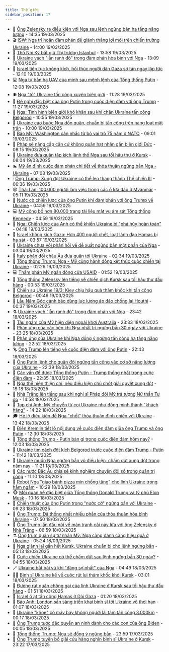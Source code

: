 ```yaml
---
title: Thế giới
sidebar_position: 17
---
```


<!-- dantri-the-gioi:START -->
- 🌋 [Ông Zelensky ra điều kiện với Nga sau lệnh ngừng bắn hạ tầng năng lượng](https://dantri.com.vn/the-gioi/ong-zelensky-ra-dieu-kien-voi-nga-sau-lenh-ngung-ban-ha-tang-nang-luong-20250319192536035.htm) - 14:35 19/03/2025
- 🎬 [ISW: Nga trì hoãn đàm phán để giành thắng lợi mới trên chiến trường Ukraine](https://dantri.com.vn/the-gioi/isw-nga-tri-hoan-dam-phan-de-gianh-thang-loi-moi-tren-chien-truong-ukraine-20250319141034736.htm) - 14:00 19/03/2025
- 🧰 [Thổ Nhĩ Kỳ bắt giữ Thị trưởng Istanbul](https://dantri.com.vn/the-gioi/tho-nhi-ky-bat-giu-thi-truong-istanbul-20250319162903940.htm) - 13:58 19/03/2025
- 🌋 [Ukraine vạch &quot;lằn ranh đỏ&quot; trong đàm phán hòa bình với Nga](https://dantri.com.vn/the-gioi/ukraine-vach-lan-ranh-do-trong-dam-phan-hoa-binh-voi-nga-20250319194651985.htm) - 13:09 19/03/2025
- 🗽 [Israel tiếp tục không kích, hối thúc người dân Gaza sơ tán ngay lập tức](https://dantri.com.vn/the-gioi/israel-tiep-tuc-khong-kich-hoi-thuc-nguoi-dan-gaza-so-tan-ngay-lap-tuc-20250319185622714.htm) - 12:10 19/03/2025
- 💻 [Nga tự bắn hạ UAV của mình sau mệnh lệnh của Tổng thống Putin](https://dantri.com.vn/the-gioi/nga-tu-ban-ha-uav-cua-minh-sau-menh-lenh-cua-tong-thong-putin-20250319182608203.htm) - 12:08 19/03/2025
- ⛽️ [Nga &quot;tố&quot; Ukraine tấn công xuyên biên giới](https://dantri.com.vn/the-gioi/nga-to-ukraine-tan-cong-xuyen-bien-gioi-20250319175936041.htm) - 11:28 19/03/2025
- 🤩 [Đề nghị đặc biệt của ông Putin trong cuộc điện đàm với ông Trump](https://dantri.com.vn/the-gioi/de-nghi-dac-biet-cua-ong-putin-trong-cuoc-dien-dam-voi-ong-trump-20250319175817827.htm) - 11:27 19/03/2025
- 🧐 [Nga: Tình hình biên giới khó khăn sau khi chặn Ukraine tấn công Belgorod](https://dantri.com.vn/the-gioi/nga-tinh-hinh-bien-gioi-kho-khan-sau-khi-chan-ukraine-tan-cong-belgorod-20250319174521138.htm) - 10:55 19/03/2025
- 🎊 [Ukraine cáo buộc Nga dồn quân, chuẩn bị tấn công trên hàng loạt mặt trận](https://dantri.com.vn/the-gioi/ukraine-cao-buoc-nga-don-quan-chuan-bi-tan-cong-tren-hang-loat-mat-tran-20250319162839016.htm) - 10:00 19/03/2025
- 📝 [Báo Mỹ: Washington cân nhắc từ bỏ vai trò 75 năm ở NATO](https://dantri.com.vn/the-gioi/bao-my-washington-can-nhac-tu-bo-vai-tro-75-nam-o-nato-20250319155643052.htm) - 09:01 19/03/2025
- 🤡 [Pháp sẽ nâng cấp căn cứ không quân hạt nhân gần biên giới Đức](https://dantri.com.vn/the-gioi/phap-se-nang-cap-can-cu-khong-quan-hat-nhan-gan-bien-gioi-duc-20250319143612950.htm) - 08:15 19/03/2025
- 🥷 [Ukraine đưa quân tập kích lãnh thổ Nga sau tối hậu thư ở Kursk](https://dantri.com.vn/the-gioi/ukraine-dua-quan-tap-kich-lanh-tho-nga-sau-toi-hau-thu-o-kursk-20250319141616593.htm) - 08:04 19/03/2025
- 🏊 [Mỹ ấn định cuộc đàm phán chi tiết về thỏa thuận ngừng bắn Nga - Ukraine](https://dantri.com.vn/the-gioi/my-an-dinh-cuoc-dam-phan-chi-tiet-ve-thoa-thuan-ngung-ban-nga-ukraine-20250319140620713.htm) - 07:08 19/03/2025
- 🕯 [Ông Trump: Xung đột Ukraine có thể leo thang thành Thế chiến III](https://dantri.com.vn/the-gioi/ong-trump-xung-dot-ukraine-co-the-leo-thang-thanh-the-chien-iii-20250319132415963.htm) - 06:36 19/03/2025
- 😎 [Thái Lan: 100.000 người làm việc trong các ổ lừa đảo ở Myanmar](https://dantri.com.vn/the-gioi/thai-lan-100000-nguoi-lam-viec-trong-cac-o-lua-dao-o-myanmar-20250319104135943.htm) - 05:11 19/03/2025
- 🌈 [Nước cờ chiến lược của ông Putin khi đàm phán với ông Trump về Ukraine](https://dantri.com.vn/the-gioi/nuoc-co-chien-luoc-cua-ong-putin-khi-dam-phan-voi-ong-trump-ve-ukraine-20250319112810673.htm) - 04:59 19/03/2025
- 💻 [Mỹ công bố hơn 80.000 trang tài liệu mật vụ ám sát Tổng thống Kennedy](https://dantri.com.vn/the-gioi/my-cong-bo-hon-80000-trang-tai-lieu-mat-vu-am-sat-tong-thong-kennedy-20250319113918515.htm) - 04:59 19/03/2025
- 🤖 [Nga: Chiến lược của Anh có thể khiến Ukraine bị &quot;phá hủy hoàn toàn&quot;](https://dantri.com.vn/the-gioi/nga-chien-luoc-cua-anh-co-the-khien-ukraine-bi-pha-huy-hoan-toan-20250319104127829.htm) - 04:18 19/03/2025
- 🦏 [Israel không kích Gaza: Hơn 400 người chết, loạt lãnh đạo Hamas bị hạ sát](https://dantri.com.vn/the-gioi/israel-khong-kich-gaza-hon-400-nguoi-chet-loat-lanh-dao-hamas-bi-ha-sat-20250319102120135.htm) - 03:57 19/03/2025
- 🌁 [Ukraine chưa vội phản hồi về đề xuất ngừng bắn một phần của Nga](https://dantri.com.vn/the-gioi/ukraine-chua-voi-phan-hoi-ve-de-xuat-ngung-ban-mot-phan-cua-nga-20250319095219603.htm) - 03:04 19/03/2025
- 🐘 [Italy phản đối châu Âu đưa quân tới Ukraine](https://dantri.com.vn/the-gioi/italy-phan-doi-chau-au-dua-quan-toi-ukraine-20250319092149852.htm) - 02:34 19/03/2025
- 🥷 [Tổng thống Trump: Nga - Mỹ cùng hành động kết thúc cuộc chiến tại Ukraine](https://dantri.com.vn/the-gioi/tong-thong-trump-nga-my-cung-hanh-dong-ket-thuc-cuoc-chien-tai-ukraine-20250319080316561.htm) - 02:26 19/03/2025
- 💻 [Thẩm phán Mỹ ngăn đóng cửa USAID](https://dantri.com.vn/the-gioi/tham-phan-my-ngan-dong-cua-usaid-20250319084402957.htm) - 01:52 19/03/2025
- 🎡 [Tổng thống Zelensky lên tiếng về chiến dịch Kursk sau tối hậu thư đầu hàng](https://dantri.com.vn/the-gioi/tong-thong-zelensky-len-tieng-ve-chien-dich-kursk-sau-toi-hau-thu-dau-hang-20250319052836006.htm) - 00:53 19/03/2025
- 🧰 [Chiến sự Ukraine 19/3: Kiev chịu hậu quả thảm khốc khi tấn công Belgorod](https://dantri.com.vn/the-gioi/chien-su-ukraine-193-kiev-chiu-hau-qua-tham-khoc-khi-tan-cong-belgorod-20250319074541557.htm) - 00:46 19/03/2025
- 🥸 [Lầu Năm Góc cảnh báo dùng lực lượng áp đảo chống lại Houthi](https://dantri.com.vn/the-gioi/lau-nam-goc-canh-bao-dung-luc-luong-ap-dao-chong-lai-houthi-20250319063825911.htm) - 00:37 19/03/2025
- ⚗️ [Ukraine vạch &quot;lằn ranh đỏ&quot; trong đàm phán với Nga](https://dantri.com.vn/the-gioi/ukraine-vach-lan-ranh-do-trong-dam-phan-voi-nga-20250319050505684.htm) - 23:42 18/03/2025
- 🌮 [Tàu ngầm của Mỹ hiện diện ngoài khơi Australia](https://dantri.com.vn/the-gioi/tau-ngam-cua-my-hien-dien-ngoai-khoi-australia-20250317144812745.htm) - 23:33 18/03/2025
- 🎃 [Phản ứng của các bên khi Nga nhất trí ngừng bắn 30 ngày với Ukraine](https://dantri.com.vn/the-gioi/phan-ung-cua-cac-ben-khi-nga-nhat-tri-ngung-ban-30-ngay-voi-ukraine-20250319054146563.htm) - 23:25 18/03/2025
- 💫 [Phản ứng của Ukraine khi Nga đồng ý ngừng tấn công hạ tầng năng lượng](https://dantri.com.vn/the-gioi/phan-ung-cua-ukraine-khi-nga-dong-y-ngung-tan-cong-ha-tang-nang-luong-20250319045549874.htm) - 22:52 18/03/2025
- 🪜 [Ông Trump lên tiếng về cuộc điện đàm với ông Putin](https://dantri.com.vn/the-gioi/ong-trump-len-tieng-ve-cuoc-dien-dam-voi-ong-putin-20250319045539436.htm) - 22:43 18/03/2025
- 🌋 [Ông Putin lệnh cho quân đội ngừng tấn công vào cơ sở năng lượng của Ukraine](https://dantri.com.vn/the-gioi/ong-putin-lenh-cho-quan-doi-ngung-tan-cong-vao-co-so-nang-luong-cua-ukraine-20250319042913899.htm) - 22:39 18/03/2025
- 🦏 [Các vấn đề được Tổng thống Putin - Trump thống nhất trong cuộc điện đàm](https://dantri.com.vn/the-gioi/cac-van-de-duoc-tong-thong-putin-trump-thong-nhat-trong-cuoc-dien-dam-20250319041406588.htm) - 22:35 18/03/2025
- 👀 [Nga thể hiện thiện chí, nêu điều kiện chủ chốt giải quyết xung đột](https://dantri.com.vn/the-gioi/nga-the-hien-thien-chi-neu-dieu-kien-chu-chot-giai-quyet-xung-dot-20250319010933536.htm) - 18:18 18/03/2025
- 🧰 [Nhà Trắng lên tiếng sau khi nghị sĩ Pháp đòi Mỹ trả tượng Nữ thần Tự do](https://dantri.com.vn/the-gioi/nha-trang-len-tieng-sau-khi-nghi-si-phap-doi-my-tra-tuong-nu-than-tu-do-20250318214908563.htm) - 14:58 18/03/2025
- 🚀 [Tạp chí Anh: Mỹ chuyển từ coi Ukraine như đồng minh thành &quot;khách hàng&quot;](https://dantri.com.vn/the-gioi/tap-chi-anh-my-chuyen-tu-coi-ukraine-nhu-dong-minh-thanh-khach-hang-20250318211701174.htm) - 14:22 18/03/2025
- 🎓 [Hé lộ điều kiện để Nga &quot;chốt&quot; thỏa thuận đình chiến với Ukraine](https://dantri.com.vn/the-gioi/he-lo-dieu-kien-de-nga-chot-thoa-thuan-dinh-chien-voi-ukraine-20250318202734917.htm) - 13:42 18/03/2025
- 🥸 [Điện Kremlin tiết lộ nội dung về cuộc điện đàm giữa ông Trump và ông Putin](https://dantri.com.vn/the-gioi/dien-kremlin-tiet-lo-noi-dung-ve-cuoc-dien-dam-giua-ong-trump-va-ong-putin-20250318191237014.htm) - 12:30 18/03/2025
- 🦅 [Tổng thống Trump - Putin bàn gì trong cuộc điện đàm hôm nay?](https://dantri.com.vn/the-gioi/tong-thong-trump-putin-ban-gi-trong-cuoc-dien-dam-hom-nay-20250318170421649.htm) - 12:03 18/03/2025
- 🤭 [Ukraine tìm cách đột kích Belgorod trước cuộc điện đàm Trump - Putin](https://dantri.com.vn/the-gioi/ukraine-tim-cach-dot-kich-belgorod-truoc-cuoc-dien-dam-trump-putin-20250318182047060.htm) - 11:42 18/03/2025
- 🤖 [Ukraine muốn Nga ngừng bắn vô điều kiện, chấm dứt xung đột trong năm nay](https://dantri.com.vn/the-gioi/ukraine-muon-nga-ngung-ban-vo-dieu-kien-cham-dut-xung-dot-trong-nam-nay-20250318165159956.htm) - 11:21 18/03/2025
- 🐲 [Các nước Bắc Âu chia sẻ kinh nghiệm chuyển đổi số trong quản trị công](https://dantri.com.vn/the-gioi/cac-nuoc-bac-au-chia-se-kinh-nghiem-chuyen-doi-so-trong-quan-tri-cong-20250318172717682.htm) - 11:10 18/03/2025
- 🫣 [Robot Nga &quot;giao bánh pizza mìn chống tăng&quot; cho lính Ukraine trong hầm ngầm](https://dantri.com.vn/the-gioi/robot-nga-giao-banh-pizza-min-chong-tang-cho-linh-ukraine-trong-ham-ngam-20250317145118453.htm) - 10:29 18/03/2025
- 🐵 [Mối quan hệ đặc biệt giữa Tổng thống Donald Trump và tỷ phú Elon Musk](https://dantri.com.vn/the-gioi/moi-quan-he-dac-biet-giua-tong-thong-donald-trump-va-ty-phu-elon-musk-20250318105120231.htm) - 10:16 18/03/2025
- 🫶 [Chiến thuật của ông Putin trong &quot;nước cờ&quot; ngừng bắn với Ukraine](https://dantri.com.vn/the-gioi/chien-thuat-cua-ong-putin-trong-nuoc-co-ngung-ban-voi-ukraine-20250318144656107.htm) - 09:23 18/03/2025
- 💃 [Ông Trump: Đã thống nhất nhiều phần của thỏa thuận hòa bình Ukraine](https://dantri.com.vn/the-gioi/ong-trump-da-thong-nhat-nhieu-phan-cua-thoa-thuan-hoa-binh-ukraine-20250318144059512.htm) - 07:50 18/03/2025
- 💫 [Ông Trump lần đầu nói về màn tranh cãi nảy lửa với ông Zelensky ở Nhà Trắng](https://dantri.com.vn/the-gioi/ong-trump-lan-dau-noi-ve-man-tranh-cai-nay-lua-voi-ong-zelensky-o-nha-trang-20250318135105098.htm) - 06:59 18/03/2025
- ⚗️ [Ông trùm quân sự tư nhân Mỹ: Nga càng đánh càng hiệu quả ở Ukraine](https://dantri.com.vn/the-gioi/ong-trum-quan-su-tu-nhan-my-nga-cang-danh-cang-hieu-qua-o-ukraine-20250318115532242.htm) - 05:24 18/03/2025
- 🥷 [Nga giành lại gần hết Kursk, Ukraine chuẩn bị cho lệnh ngừng bắn](https://dantri.com.vn/the-gioi/nga-gianh-lai-gan-het-kursk-ukraine-chuan-bi-cho-lenh-ngung-ban-20250318120347564.htm) - 05:13 18/03/2025
- 🥸 [Cuộc chiến Ukraine có thể chấm dứt sau lệnh ngừng bắn 30 ngày?](https://dantri.com.vn/the-gioi/cuoc-chien-ukraine-co-the-cham-dut-sau-lenh-ngung-ban-30-ngay-20250318112955108.htm) - 04:55 18/03/2025
- 🪄 [Ukraine bắt bài vũ khí &quot;đáng sợ nhất&quot; của Nga](https://dantri.com.vn/the-gioi/ukraine-bat-bai-vu-khi-dang-so-nhat-cua-nga-20250318112548600.htm) - 04:49 18/03/2025
- 🧑‍💻 [Binh sĩ Ukraine kể về cuộc rút lui thảm khốc khỏi Kursk](https://dantri.com.vn/the-gioi/binh-si-ukraine-ke-ve-cuoc-rut-lui-tham-khoc-khoi-kursk-20250318093028427.htm) - 03:01 18/03/2025
- 🤭 [Đường rút quân chông gai của lính Ukraine ở Kursk sau tối hậu thư đầu hàng](https://dantri.com.vn/the-gioi/duong-rut-quan-chong-gai-cua-linh-ukraine-o-kursk-sau-toi-hau-thu-dau-hang-20250318074834917.htm) - 01:51 18/03/2025
- 🗽 [Israel ồ ạt tấn công Hamas ở Dải Gaza](https://dantri.com.vn/the-gioi/israel-o-at-tan-cong-hamas-o-dai-gaza-20250318081700894.htm) - 01:20 18/03/2025
- 🤖 [Báo Anh: London sẵn sàng triển khai binh sĩ tới Ukraine vô thời hạn](https://dantri.com.vn/the-gioi/bao-anh-london-san-sang-trien-khai-binh-si-toi-ukraine-vo-thoi-han-20250318071112309.htm) - 01:07 18/03/2025
- 🌈 [Ukraine &quot;khoe&quot; có máy bay không người lái tầm tấn công 3.000km](https://dantri.com.vn/the-gioi/ukraine-khoe-co-may-bay-khong-nguoi-lai-tam-tan-cong-3000km-20250318065650551.htm) - 00:17 18/03/2025
- 🤩 [Ông Trump tước đặc quyền an ninh dành cho các con của ông Biden](https://dantri.com.vn/the-gioi/ong-trump-tuoc-dac-quyen-an-ninh-danh-cho-cac-con-cua-ong-biden-20250318070156267.htm) - 00:05 18/03/2025
- 🤗 [Tổng thống Trump: Nga sẽ đồng ý ngừng bắn](https://dantri.com.vn/the-gioi/tong-thong-trump-nga-se-dong-y-ngung-ban-20250318065626471.htm) - 23:59 17/03/2025
- 🙉 [Ông Trump tuyên bố giải cứu hàng nghìn binh sĩ Ukraine ở Kursk](https://dantri.com.vn/the-gioi/ong-trump-tuyen-bo-giai-cuu-hang-nghin-binh-si-ukraine-o-kursk-20250318061402047.htm) - 23:22 17/03/2025<!-- dantri-the-gioi:END -->

